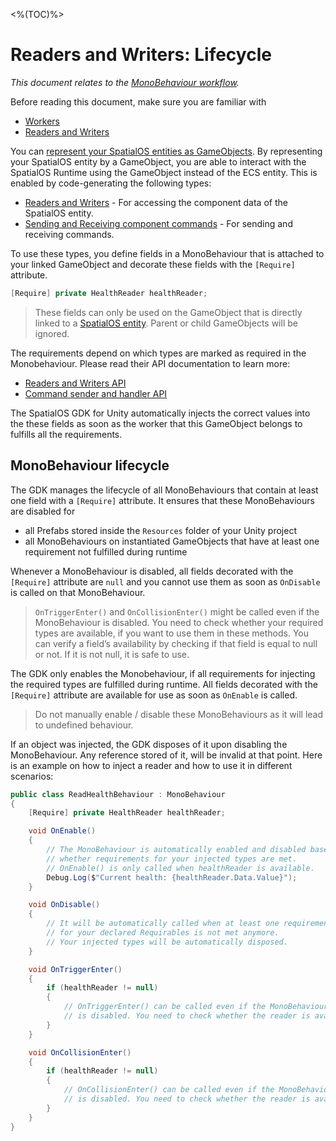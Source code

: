 [//]: # (Doc of docs reference 5.2)
[//]: # (TODO - tech writer review)
<%(TOC)%>
# Readers and Writers: Lifecycle
_This document relates to the [MonoBehaviour workflow]({{urlRoot}}/content/intro-workflows-spatialos-entities)._

Before reading this document, make sure you are familiar with

  * [Workers]({{urlRoot}}/content/workers/workers-in-the-gdk)
  * [Readers and Writers]({{urlRoot}}/content/gameobject/readers-writers)

You can [represent your SpatialOS entities as GameObjects]({{urlRoot}}/content/gameobject/linking-spatialos-entities).
By representing your SpatialOS entity by a GameObject, you are able to interact with the SpatialOS Runtime using the GameObject instead of the ECS entity.
This is enabled by code-generating the following types:

 * [Readers and Writers]({{urlRoot}}/content/gameobject/readers-writers) - For accessing the component data of the SpatialOS entity.
 * [Sending and Receiving component commands]({{urlRoot}}/content/gameobject/sending-receiving-commands) - For sending and receiving commands.

To use these types, you define fields in a MonoBehaviour that is attached to
your linked GameObject and decorate these fields with the `[Require]` attribute.

```csharp
[Require] private HealthReader healthReader;
```

> These fields can only be used on the GameObject that is directly linked to a [SpatialOS entity]({{urlRoot}}/content/glossary#spatialos-entity).
Parent or child GameObjects will be ignored.

The requirements depend on which types are marked as required in the Monobehaviour. Please read their API documentation to learn more:

  * [Readers and Writers API]({{urlRoot}}/content/gameobject/readers-writers)
  * [Command sender and handler API]({{urlRoot}}/content/gameobject/sending-receiving-commands)

The SpatialOS GDK for Unity automatically injects the correct values into the these fields
as soon as the worker that this GameObject belongs to fulfills all the requirements.

## MonoBehaviour lifecycle

The GDK manages the lifecycle of all MonoBehaviours that contain at least
one field with a `[Require]` attribute. It ensures that these MonoBehaviours are disabled for

  * all Prefabs stored inside the `Resources` folder of your Unity project
  * all MonoBehaviours on instantiated GameObjects that have at least one requirement not fulfilled during runtime

Whenever a MonoBehaviour is disabled, all fields decorated with the `[Require]` attribute are `null` and you cannot use them as soon as `OnDisable` is called on that MonoBehaviour.

> `OnTriggerEnter()` and `OnCollisionEnter()` might be called even if the MonoBehaviour is disabled. You need to check whether your required types are available, if you want to use them in these methods. You can verify a field’s availability by checking if that field is equal to null or not. If it is not null, it is safe to use.

The GDK only enables the Monobehaviour, if all requirements for injecting the required types are fulfilled during runtime. All fields decorated with the `[Require]` attribute are available for use as soon as `OnEnable` is called.  

> Do not manually enable / disable these MonoBehaviours as it will lead to undefined behaviour.

If an object was injected, the GDK disposes of it upon disabling the MonoBehaviour. Any reference stored of it, will be invalid at that point.
Here is an example on how to inject a reader and how to use it in different scenarios:

```csharp
public class ReadHealthBehaviour : MonoBehaviour
{
    [Require] private HealthReader healthReader;

    void OnEnable()
    {
        // The MonoBehaviour is automatically enabled and disabled based on
        // whether requirements for your injected types are met.
        // OnEnable() is only called when healthReader is available.
        Debug.Log($"Current health: {healthReader.Data.Value}");
    }

    void OnDisable()
    {
        // It will be automatically called when at least one requirements
        // for your declared Requirables is not met anymore.
        // Your injected types will be automatically disposed.
    }

    void OnTriggerEnter()
    {
        if (healthReader != null)
        {
            // OnTriggerEnter() can be called even if the MonoBehaviour
            // is disabled. You need to check whether the reader is available.
        }
    }

    void OnCollisionEnter()
    {
        if (healthReader != null)
        {
            // OnCollisionEnter() can be called even if the MonoBehaviour
            // is disabled. You need to check whether the reader is available.
        }
    }
}
```

